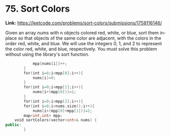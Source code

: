 # 75. Sort Colors

**Link:** https://leetcode.com/problems/sort-colors/submissions/1758116146/

Given an array nums with n objects colored red, white, or blue, sort them in-place so that objects of the same color are adjacent, with the colors in the order red, white, and blue. We will use the integers 0, 1, and 2 to represent the color red, white, and blue, respectively. You must solve this problem without using the library's sort function.

```cpp
            mpp[nums[i]]++;
        }
        for(int i=0;i<mpp[0];i++){
            nums[i]=0;
        }
        for(int i=0;i<mpp[1];i++){
            nums[i+(mpp[0])]=1;
        }
        for(int i=0;i<mpp[2];i++){
        for(int i=0;i<nums.size();i++){
            nums[i+(mpp[0]+mpp[1])]=2;
        map<int,int> mpp;
    void sortColors(vector<int>& nums) {
public:
        }
```
